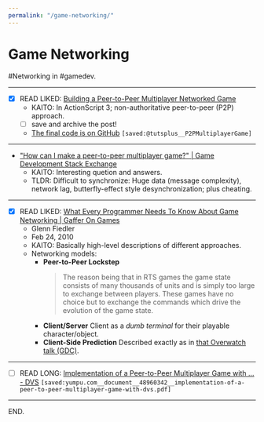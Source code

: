 ```yaml
---
permalink: "/game-networking/"
---
```


# Game Networking
#Networking in #gamedev.

---

- [x] READ LIKED: [Building a Peer-to-Peer Multiplayer Networked Game](https://gamedevelopment.tutsplus.com/tutorials/building-a-peer-to-peer-multiplayer-networked-game--gamedev-10074)
    * KAITO: In ActionScript 3; non-authoritative peer-to-peer (P2P) approach.
    * [ ] save and archive the post!
    * [The final code is on GitHub](https://github.com/tutsplus/P2PMultiplayerGame) `[saved:@tutsplus__P2PMultiplayerGame]`

---

- ["How can I make a peer-to-peer multiplayer game?" | Game Development Stack Exchange](https://gamedev.stackexchange.com/questions/3887/how-can-i-make-a-peer-to-peer-multiplayer-game)
    * KAITO: Interesting quetion and answers.
    * TLDR: Difficult to synchronize: Huge data (message complexity), network lag, butterfly-effect style desynchronization; plus cheating.

---

- [x] READ LIKED: [What Every Programmer Needs To Know About Game Networking | Gaffer On Games](https://gafferongames.com/post/what_every_programmer_needs_to_know_about_game_networking/)
    * Glenn Fiedler
    * Feb 24, 2010
    * KAITO: Basically high-level descriptions of different approaches.
    * Networking models:
        + **Peer-to-Peer Lockstep**
          > The reason being that in RTS games the game state consists of many thousands of units and is simply too large to exchange between players.
          > These games have no choice but to exchange the commands which drive the evolution of the game state.
        + **Client/Server**
          Client as a _dumb terminal_ for their playable character/object.
        + **Client-Side Prediction**
          Described exactly as in [that Overwatch talk (GDC)](???).

---

- [ ] READ LONG: [Implementation of a Peer-to-Peer Multiplayer Game with ... - DVS](https://www.yumpu.com/en/document/read/48960342/implementation-of-a-peer-to-peer-multiplayer-game-with-dvs)
    `[saved:yumpu.com__document__48960342__implementation-of-a-peer-to-peer-multiplayer-game-with-dvs.pdf]`

---

END.
